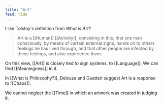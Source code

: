 ```yaml
---
title: "Art"
feed: hide
---
```


I like Tolstoy's definition from _What is Art?_

> Art is a [[Human]] [[Activity]], consisting in this, that one man consciously, by means of certain external signs, hands on to others feelings he has lived through, and that other people are infected by these feelings, and also experience them. 

On this view, [[Art]] is closely tied to sign systems, to [[Language]]. We can find [[Meaningness]] in it. 


In [[What is Philosophy?]], Deleuze and Guattari suggest Art is a response to [[Chaos]].


We cannot neglect the [[Time]] in which an artwork was created in judging it. 